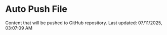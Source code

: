 # Auto Push File

Content that will be pushed to GitHub repository.
Last updated: 07/11/2025, 03:07:09 AM